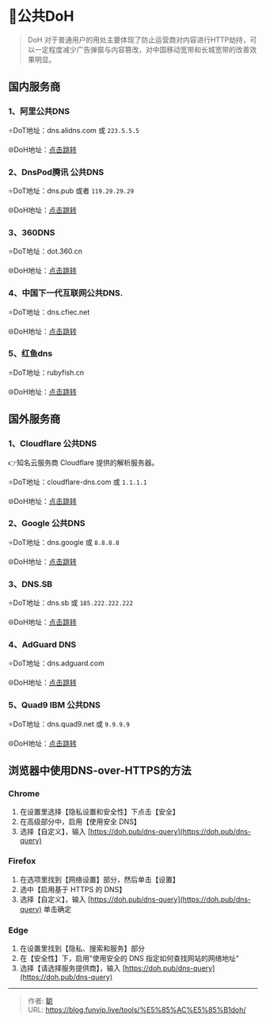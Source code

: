 # 🎯公共DoH


> DoH 对于普通用户的用处主要体现了防止运营商对内容进行HTTP劫持，可以一定程度减少广告弹窗与内容篡改，对中国移动宽带和长城宽带的改善效果明显。

<!--more-->

## 国内服务商

### 1、阿里公共DNS

⭐️DoT地址：dns.alidns.com 或 `223.5.5.5`

🌐DoH地址：[点击跳转](https://dns.alidns.com/dns-query)

### 2、DnsPod腾讯 公共DNS

⭐️DoT地址：dns.pub 或者 `119.29.29.29`

🌐DoH地址：[点击跳转](https://dns.pub/dns-query)

### 3、360DNS

⭐️DoT地址：dot.360.cn

🌐DoH地址：[点击跳转](https://doh.360.cn/dns-query)

### 4、中国下一代互联网公共DNS.

⭐️DoT地址：dns.cfiec.net

🌐DoH地址：[点击跳转](https://dns.cfiec.net/dns-query)

### 5、红鱼dns

⭐️DoT地址：rubyfish.cn  

🌐DoH地址：[点击跳转](https://rubyfish.cn/dns-query)

## 国外服务商

### 1、Cloudflare 公共DNS

👉知名云服务商 Cloudflare 提供的解析服务器。

⭐️DoT地址：cloudflare-dns.com 或 `1.1.1.1`

🌐DoH地址：[点击跳转](https://1.1.1.1/dns-query)

### 2、Google 公共DNS

⭐️DoT地址：dns.google 或 `8.8.8.8`

🌐DoH地址：[点击跳转](https://dns.google/dns-query)

### 3、DNS.SB

⭐️DoT地址：dns.sb 或 `185.222.222.222`

🌐DoH地址：[点击跳转](https://doh.dns.sb/dns-query)

### 4、AdGuard DNS

⭐️DoT地址：dns.adguard.com

🌐DoH地址：[点击跳转](https://dns.adguard.com/dns-query)

### 5、Quad9 IBM 公共DNS

⭐️DoT地址：dns.quad9.net 或 `9.9.9.9`

🌐DoH地址：[点击跳转](https://dns.quad9.net/dns-query)

## 浏览器中使用DNS-over-HTTPS的方法

### Chrome

1.  在设置里选择【隐私设置和安全性】下点击【安全】
2.  在高级部分中，启用【使用安全 DNS】
3.  选择【自定义】，输入 [https://doh.pub/dns-query](https://doh.pub/dns-query)

### Firefox

1.  在选项里找到【网络设置】部分，然后单击【设置】
2.  选中【启用基于 HTTPS 的 DNS】
3.  选择【自定义】，输入 [https://doh.pub/dns-query](https://doh.pub/dns-query) 单击确定

### Edge

1.  在设置里找到【隐私、搜索和服务】部分
2.  在【安全性】下，启用"使用安全的 DNS 指定如何查找网站的网络地址"
3.  选择【请选择服务提供商】，输入 [https://doh.pub/dns-query](https://doh.pub/dns-query)





---

> 作者: [聪](/about)  
> URL: https://blog.funvip.live/tools/%E5%85%AC%E5%85%B1doh/  

